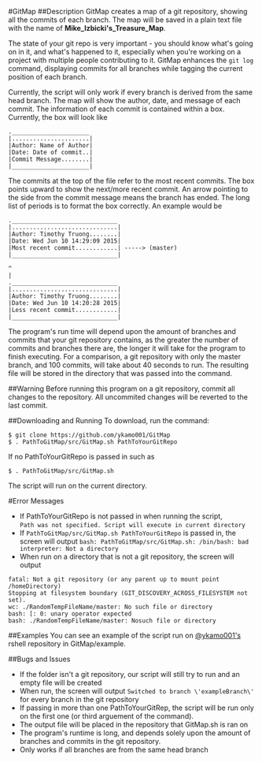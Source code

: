 #GitMap 
##Description
GitMap creates a map of a git repository, showing all the commits of each branch. 
The map will be saved in a plain text file with the name of **Mike_Izbicki's_Treasure_Map**. 

The state of your git repo is very important - you should know what's going on in it, and what's happened to it,
especially when you're working on a project with multiple people contributing to it.
GitMap enhances the `git log` command, displaying commits for all branches while tagging the current position of each branch.

Currently, the script will only work if every branch is derived from the same head branch. 
The map will show the author, date, and message of each commit. 
The information of each commit is contained within a box. 
Currently, the box will look like 
```
.______________________   
|......................|
|Author: Name of Author|		
|Date: Date of commit..|    		
|Commit Message........|		
|______________________|   
```
The commits at the top of the file refer to the most recent commits. 
The box points upward to show the next/more recent commit. 
An arrow pointing to the side from the commit message means the branch has ended.
The long list of periods is to format the box correctly. 
An example would be
```
.______________________________   
|..............................|
|Author: Timothy Truong........|		
|Date: Wed Jun 10 14:29:09 2015|   
|Most recent commit............| -----> (master)	
|______________________________|

^    
|    
.______________________________   
|..............................|
|Author: Timothy Truong........|		
|Date: Wed Jun 10 14:20:28 2015|   
|Less recent commit............|    
|______________________________|
```
The program's run time will depend upon the amount of branches and commits that your git repository contains, 
as the greater the number of commits and branches there are, the longer it will take for the program to finish executing.
For a comparison, a git repository with only the master branch, and 100 commits, will take about 40 seconds to run.
The resulting file will be stored in the directory that was passed into the command.

##Warning
Before running this program on a git repository, commit all changes to the repository. 
All uncommited changes will be reverted to the last commit.

##Downloading and Running
To download, run the command:    
```
$ git clone https://github.com/ykamo001/GitMap  
$ . PathToGitMap/src/GitMap.sh PathToYourGitRepo 
```
If no PathToYourGitRepo is passed in such as
```
$ . PathToGitMap/src/GitMap.sh
```
The script will run on the current directory.

#Error Messages
* If PathToYourGitRepo is not passed in when running the script,   
`Path was not specified. Script will execute in current directory` 
* If `PathToGitMap/src/GitMap.sh PathToYourGitRepo` is passed in, 
the screen will output 
`bash: PathToGitMap/src/GitMap.sh: /bin/bash: bad interpreter: Not a directory`
* When run on a directory that is not a git repository, 
the screen will output 
```
fatal: Not a git repository (or any parent up to mount point /homeDirectory)    
Stopping at filesystem boundary (GIT_DISCOVERY_ACROSS_FILESYSTEM not set).   
wc: ./RandomTempFileName/master: No such file or directory    
bash: [: 0: unary operator expected
bash: ./RandomTempFileName/master: Nosuch file or directory
```

##Examples
You can see an example of the script run on [@ykamo001's](https://github.com/ykamo001/rshell) rshell repository in GitMap/example.

##Bugs and Issues
* If the folder isn't a git repository, our script will still try to run and an empty file will be created
* When run, the screen will output 
`Switched to branch \'exampleBranch\'` 
for every branch in the git repository
* If passing in more than one PathToYourGitRep, 
the script will be run only on the first one 
(or third arguement of the command).
* The output file will be placed in the repository that GitMap.sh is ran on
* The program's runtime is long, and depends solely upon the amount of branches and commits in the git repository.
* Only works if all branches are from the same head branch

